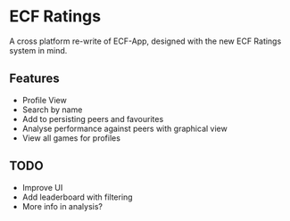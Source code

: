 # ECF Ratings
A cross platform re-write of ECF-App, designed with the new ECF Ratings system in mind.  

## Features
- Profile View  
- Search by name  
- Add to persisting peers and favourites  
- Analyse performance against peers with graphical view  
- View all games for profiles  

## TODO
- Improve UI
- Add leaderboard with filtering
- More info in analysis?
